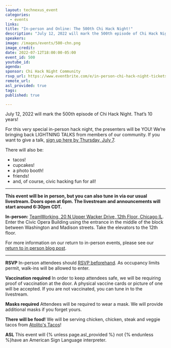 ```yaml
---
layout: technexus_event
categories:
  - events
links: 
title: "In-person and Online: The 500th Chi Hack Night!"
description: "July 12, 2022 will mark the 500th episode of Chi Hack Night. That’s 10 years! For this very special in-person hack night, the presenters will be YOU! We’re bringing back LIGHTNING TALKS from members of our community."
speakers:
image: /images/events/500-chn.png
image_credit: 
date: 2022-07-12T18:00:00-05:00
event_id: 500
youtube_id: 
agenda: 
sponsor: Chi Hack Night Community
rsvp_url: https://www.eventbrite.com/e/in-person-chi-hack-night-tickets-207988107027
remote_url: 
asl_provided: true
tags: 
published: true

---
```


July 12, 2022 will mark the 500th episode of Chi Hack Night. That’s 10 years!

For this very special in-person hack night, the presenters will be YOU! We’re bringing back LIGHTNING TALKS from members of our community. If you want to give a talk, [sign up here by Thursday, July 7](https://forms.gle/Au4kSihFU6qfWF3B7).

There will also be:

- tacos!
- cupcakes!
- a photo booth!
- friends!
- and, of course, civic hacking fun for all!

---

**This event will be in person, but you can also tune in via our usual livestream. Doors open at 6pm. The livestream and announcements will start around 6:30pm CDT.**

**In-person:** <a href='https://www.google.com/maps/place/TechNexus+Venture+Collaborative/@41.8835673,-87.6394085,17z/data=!3m1!4b1!4m5!3m4!1s0x880e2d5be57f04c5:0xa87e47e177660090!8m2!3d41.8835673!4d-87.6372198'>TeamWorking, 20 N Upper Wacker Drive, 12th Floor, Chicago IL</a>. Enter the Civic Opera Building using the entrance in the middle of the block between Washington and Madison streets. Take the elevators to the 12th floor.

For more information on our return to in-person events, please see our [return to in person blog post](/blog/2021/11/09/2021-return-to-in-person.html). 

---

**RSVP** In-person attendees should [RSVP beforehand]({{page.rsvp_url}}). As occupancy limits permit, walk-ins will be allowed to enter.

**Vaccination required** In order to keep attendees safe, we will be requiring proof of vaccination at the door. A physical vaccine cards or picture of one will be accepted. If you are not vaccinated, you can tune in to the livestream.

**Masks required** Attendees will be required to wear a mask. We will provide additional masks if you forget yours.

**There will be food!** We will be serving chicken, chicken, steak and veggie tacos from [Atolito's Tacos](https://atolito.com/restaurant/625/Atolito)!

**ASL** This event will {% unless page.asl_provided %} not {% endunless %}have an American Sign Language interpreter.
